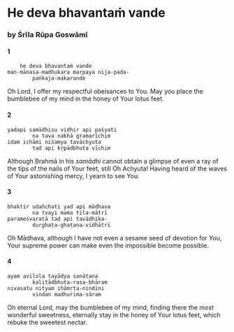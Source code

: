 # He deva bhavantaṁ vande

### by Śrīla Rūpa Goswāmī

#### 1

        he deva bhavantaṁ vande
    man-mānasa-madhukara marpaya nija-pada-
            paṅkaja-makarande

Oh Lord, I offer my respectful obeisances to You. May you place the bumblebee of my mind in the honey of Your lotus feet.

#### 2

    yadapi samādhiṣu vidhir api paśyati
            na tava nakhā gramarīchim
    idam ichāmi niśamya tavāchyuta
            tad api kṛpādbhuta vīchim

Although Brahmā in his *samādhi* cannot obtain a glimpse of even a ray of the tips of the nails of Your feet, still Oh Achyuta! Having heard of the waves of Your astonishing mercy, I yearn to see You.

#### 3

    bhaktir udañchati yad api mādhava
            na tvayi mama tila-mātrī
    parameśvaratā tad api tavādhika-
            durghaṭa-ghaṭana-vidhātrī

Oh Mādhava, although I have not even a sesame seed of devotion for You, Your supreme power can make even the impossible become possible.

#### 4

    ayam avilola tayādya sanātana
            kalitādbhuta-rasa-bhāram
    nivasatu nityam ihāmṛta-nindini
            vindan madhurima-sāram

Oh eternal Lord, may the bumblebee of my mind, finding there the most wonderful sweetness, eternally stay in the honey of Your lotus feet, which rebuke the sweetest nectar.

